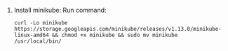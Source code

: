 1. Install minikube:
  Run command:
    ```none
    curl -Lo minikube https://storage.googleapis.com/minikube/releases/v1.13.0/minikube-linux-amd64 && chmod +x minikube && sudo mv minikube /usr/local/bin/
    ```
